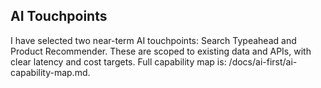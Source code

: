## AI Touchpoints

I have selected two near-term AI touchpoints: Search Typeahead and Product Recommender. These are scoped to existing data and APIs, with clear latency and cost targets. Full capability map is: /docs/ai-first/ai-capability-map.md.
